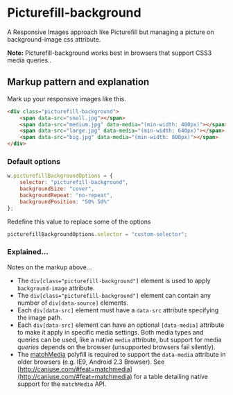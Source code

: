 # Picturefill-background
A Responsive Images approach like Picturefill but managing a picture on background-image css attribute.

**Note:** Picturefill-background works best in browsers that support CSS3 media queries..

## Markup pattern and explanation

Mark up your responsive images like this.

```html
<div class="picturefill-background">
    <span data-src="small.jpg"></span>
    <span data-src="medium.jpg" data-media="(min-width: 400px)"></span>
    <span data-src="large.jpg" data-media="(min-width: 640px)"></span>
    <span data-src="big.jpg" data-media="(min-width: 800px)"></span>
</div>
```

### Default options

```js
w.picturefillBackgroundOptions = {
    selector: "picturefill-background",
    backgroundSize: "cover",
    backgroundRepeat: "no-repeat",
    backgroundPosition: "50% 50%"
};
```

Redefine this value to replace some of the options

```js
picturefillBackgroundOptions.selector = "custom-selector";
```

### Explained...

Notes on the markup above...

* The `div[class="picturefill-background"]` element is used to apply `background-image` attribute.
* The `div[class="picturefill-background"]` element can contain any number of `div[data-source]` elements.
* Each `div[data-src]` element must have a `data-src` attribute specifying the image path.
* Each `div[data-src]` element can have an optional `[data-media]` attribute to make it apply in specific media settings. Both media types and queries can be used, like a native `media` attribute, but support for media _queries_ depends on the browser (unsupported browsers fail silently).
* The [matchMedia](https://github.com/paulirish/matchMedia.js) polyfill is required to support the `data-media` attribute in older browsers (e.g. IE9, Android 2.3 Browser). See [http://caniuse.com/#feat=matchmedia](http://caniuse.com/#feat=matchmedia) for a table detailing native support for the `matchMedia` API.
